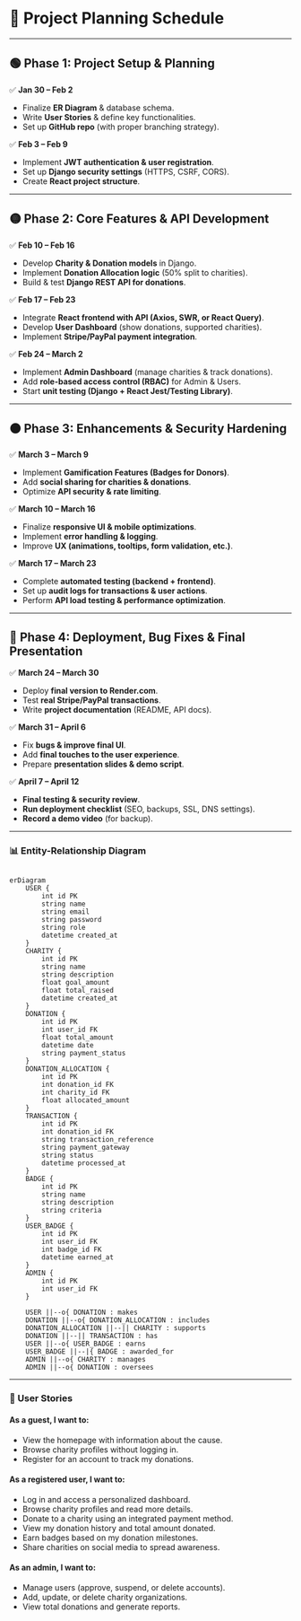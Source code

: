 # **📅 Project Planning Schedule**

---

## **🟢 Phase 1: Project Setup & Planning**
✅ **Jan 30 – Feb 2**
- Finalize **ER Diagram** & database schema.  
- Write **User Stories** & define key functionalities.  
- Set up **GitHub repo** (with proper branching strategy).

✅ **Feb 3 – Feb 9**
- Implement **JWT authentication & user registration**.  
- Set up **Django security settings** (HTTPS, CSRF, CORS).  
- Create **React project structure**.  

---

## **🟡 Phase 2: Core Features & API Development**
✅ **Feb 10 – Feb 16**
- Develop **Charity & Donation models** in Django.  
- Implement **Donation Allocation logic** (50% split to charities).  
- Build & test **Django REST API for donations**.  

✅ **Feb 17 – Feb 23**
- Integrate **React frontend with API (Axios, SWR, or React Query)**.  
- Develop **User Dashboard** (show donations, supported charities).  
- Implement **Stripe/PayPal payment integration**.  

✅ **Feb 24 – March 2**
- Implement **Admin Dashboard** (manage charities & track donations).  
- Add **role-based access control (RBAC)** for Admin & Users.  
- Start **unit testing (Django + React Jest/Testing Library)**.  

---

## **🟠 Phase 3: Enhancements & Security Hardening**
✅ **March 3 – March 9**
- Implement **Gamification Features (Badges for Donors)**.  
- Add **social sharing for charities & donations**.  
- Optimize **API security & rate limiting**.  

✅ **March 10 – March 16**
- Finalize **responsive UI & mobile optimizations**.  
- Implement **error handling & logging**.  
- Improve **UX (animations, tooltips, form validation, etc.)**.  

✅ **March 17 – March 23**
- Complete **automated testing (backend + frontend)**.  
- Set up **audit logs for transactions & user actions**.  
- Perform **API load testing & performance optimization**.  

---

## **🔴 Phase 4: Deployment, Bug Fixes & Final Presentation**
✅ **March 24 – March 30**
- Deploy **final version to Render.com**.  
- Test **real Stripe/PayPal transactions**.  
- Write **project documentation** (README, API docs).  

✅ **March 31 – April 6**
- Fix **bugs & improve final UI**.  
- Add **final touches to the user experience**.  
- Prepare **presentation slides & demo script**.  

✅ **April 7 – April 12**
- **Final testing & security review**.  
- **Run deployment checklist** (SEO, backups, SSL, DNS settings).  
- **Record a demo video** (for backup).

---

### **📊 Entity-Relationship Diagram**

```mermaid

erDiagram
    USER {
        int id PK
        string name
        string email
        string password
        string role
        datetime created_at
    }
    CHARITY {
        int id PK
        string name
        string description
        float goal_amount
        float total_raised
        datetime created_at
    }
    DONATION {
        int id PK
        int user_id FK
        float total_amount
        datetime date
        string payment_status
    }
    DONATION_ALLOCATION {
        int id PK
        int donation_id FK
        int charity_id FK
        float allocated_amount
    }
    TRANSACTION {
        int id PK
        int donation_id FK
        string transaction_reference
        string payment_gateway
        string status
        datetime processed_at
    }
    BADGE {
        int id PK
        string name
        string description
        string criteria
    }
    USER_BADGE {
        int id PK
        int user_id FK
        int badge_id FK
        datetime earned_at
    }
    ADMIN {
        int id PK
        int user_id FK
    }

    USER ||--o{ DONATION : makes
    DONATION ||--o{ DONATION_ALLOCATION : includes
    DONATION_ALLOCATION ||--|| CHARITY : supports
    DONATION ||--|| TRANSACTION : has
    USER ||--o{ USER_BADGE : earns
    USER_BADGE ||--|{ BADGE : awarded_for
    ADMIN ||--o{ CHARITY : manages
    ADMIN ||--o{ DONATION : oversees

```

---

### **👤 User Stories**

#### **As a guest, I want to:**  
- View the homepage with information about the cause.  
- Browse charity profiles without logging in.  
- Register for an account to track my donations.  

#### **As a registered user, I want to:**  
- Log in and access a personalized dashboard.  
- Browse charity profiles and read more details.  
- Donate to a charity using an integrated payment method.  
- View my donation history and total amount donated.  
- Earn badges based on my donation milestones.  
- Share charities on social media to spread awareness.  

#### **As an admin, I want to:**  
- Manage users (approve, suspend, or delete accounts).  
- Add, update, or delete charity organizations.  
- View total donations and generate reports.  
